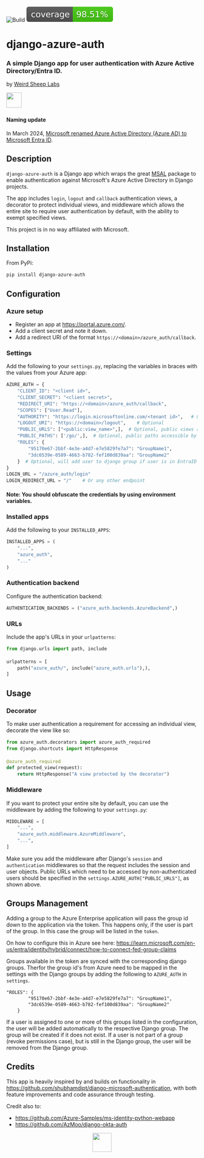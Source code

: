 ![Build](https://github.com/Weird-Sheep-Labs/django-azure-auth/actions/workflows/ci.yml/badge.svg)
![Coverage Status](./reports/coverage/coverage-badge.svg?dummy=8484744)

# django-azure-auth

### A simple Django app for user authentication with Azure Active Directory/Entra ID.

by [Weird Sheep Labs](https://weirdsheeplabs.com)

<a target="_blank" href="https://weirdsheeplabs.com"><img src="https://weirdsheeplabs.com/android-chrome-192x192.png" height="40" width="40" /></a>

#### Naming update

In March 2024, [Microsoft renamed Azure Active Directory (Azure AD) to Microsoft Entra ID](https://learn.microsoft.com/en-us/entra/fundamentals/new-name).

## Description

`django-azure-auth` is a Django app which wraps the great [MSAL](https://github.com/AzureAD/microsoft-authentication-library-for-python)
package to enable authentication against Microsoft's Azure Active Directory in Django projects.

The app includes `login`, `logout` and `callback` authentication views, a decorator
to protect individual views, and middleware which allows the entire site to require user
authentication by default, with the ability to exempt specified views.

This project is in no way affiliated with Microsoft.

## Installation

From PyPi:

```bash
pip install django-azure-auth
```

## Configuration

### Azure setup

- Register an app at https://portal.azure.com/.
- Add a client secret and note it down.
- Add a redirect URI of the format `https://<domain>/azure_auth/callback`.

### Settings

Add the following to your `settings.py`, replacing the variables in braces with the values
from your Azure app:

```python
AZURE_AUTH = {
    "CLIENT_ID": "<client id>",
    "CLIENT_SECRET": "<client secret>",
    "REDIRECT_URI": "https://<domain>/azure_auth/callback",
    "SCOPES": ["User.Read"],
    "AUTHORITY": "https://login.microsoftonline.com/<tenant id>",   # Or https://login.microsoftonline.com/common if multi-tenant
    "LOGOUT_URI": "https://<domain>/logout",    # Optional
    "PUBLIC_URLS": ["<public:view_name>",],  # Optional, public views accessible by non-authenticated users
    "PUBLIC_PATHS": ['/go/',],  # Optional, public paths accessible by non-authenticated users
    "ROLES": {
        "95170e67-2bbf-4e3e-a4d7-e7e5829fe7a7": "GroupName1",
        "3dc6539e-0589-4663-b782-fef100d839aa": "GroupName2"
    }  # Optional, will add user to django group if user is in EntraID group
}
LOGIN_URL = "/azure_auth/login"
LOGIN_REDIRECT_URL = "/"    # Or any other endpoint
```

#### Note: You should obfuscate the credentials by using environment variables.

### Installed apps

Add the following to your `INSTALLED_APPS`:

```python
INSTALLED_APPS = (
    "...",
    "azure_auth",
    "..."
)
```

### Authentication backend

Configure the authentication backend:

```python
AUTHENTICATION_BACKENDS = ("azure_auth.backends.AzureBackend",)
```

### URLs

Include the app's URLs in your `urlpatterns`:

```python
from django.urls import path, include

urlpatterns = [
    path("azure_auth/", include("azure_auth.urls"),),
]
```

## Usage

### Decorator

To make user authentication a requirement for accessing an individual view, decorate the
view like so:

```python
from azure_auth.decorators import azure_auth_required
from django.shortcuts import HttpResponse

@azure_auth_required
def protected_view(request):
    return HttpResponse("A view protected by the decorator")
```

### Middleware

If you want to protect your entire site by default, you can use the middleware by adding the
following to your `settings.py`:

```python
MIDDLEWARE = [
    "...",
    "azure_auth.middleware.AzureMiddleware",
    "...",
]
```

Make sure you add the middleware after Django's `session` and `authentication` middlewares so
that the request includes the session and user objects. Public URLs which need to be accessed by
non-authenticated users should be specified in the `settings.AZURE_AUTH["PUBLIC_URLS"]`, as
shown above.

## Groups Management

Adding a group to the Azure Enterprise application will pass the group id down to the application via the token.
This happens only, if the user is part of the group. In this case the group will be listed in the `token`.

On how to configure this in Azure see here: https://learn.microsoft.com/en-us/entra/identity/hybrid/connect/how-to-connect-fed-group-claims

Groups available in the token are synced with the corresponding django groups. Therfor the group id's from Azure need to be mapped in the
settings with the Django groups by adding the following to `AZURE_AUTH` in `settings`.

```
"ROLES": {
        "95170e67-2bbf-4e3e-a4d7-e7e5829fe7a7": "GroupName1",
        "3dc6539e-0589-4663-b782-fef100d839aa": "GroupName2"
    }
```

If a user is assigned to one or more of this groups listed in the configuration, the user will be added
automatically to the respective Django group. The group will be created if it does not exist.
If a user is not part of a group (revoke permissions case), but is still in the Django group, the user
will be removed from the Django group.

## Credits

This app is heavily inspired by and builds on functionality in
https://github.com/shubhamdipt/django-microsoft-authentication, with both feature
improvements and code assurance through testing.

Credit also to:

- https://github.com/Azure-Samples/ms-identity-python-webapp
- https://github.com/AzMoo/django-okta-auth

<div align="center">
    <img src="https://weirdsheeplabs.com/android-chrome-192x192.png" height="50" width="50"/>
</div>
